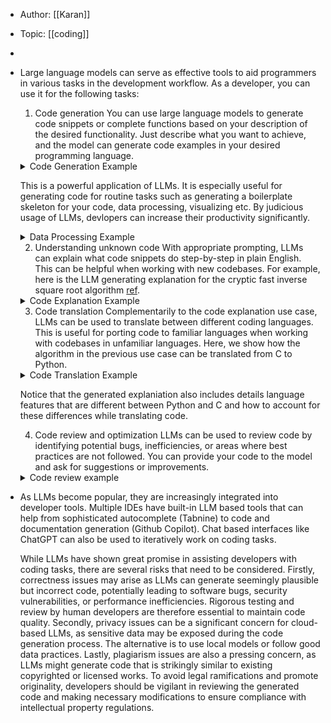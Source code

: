 - Author: [[Karan]]
- Topic: [[coding]]
-
- Large language models can serve as effective tools to aid programmers in various tasks in the development workflow. As a developer, you can use it for the following tasks:
  
  1) Code generation
  You can use large language models to generate code snippets or complete functions based on your description of the desired functionality. Just describe what you want to achieve, and the model can generate code examples in your desired programming language.
  <details>
  <summary>Code Generation Example</summary>
  Prompt: 
  Generate a Python function to calculate the factorial of a given number using recursion.
  
  Response:
  Here is a Python function to calculate the factorial of a given number using recursion:
  ```python
  def factorial(n):
    if n == 0 or n == 1:
        return 1
    else:
        return n * factorial(n - 1)
  ```
  You can use this function by calling it with an integer argument:
  ```python
  number = 5
  result = factorial(number)
  print(f"The factorial of {number} is {result}")
  
  ```
  
  </details>
  
  This is a powerful application of LLMs. It is especially useful for generating code for routine tasks such as generating a boilerplate skeleton for your code, data processing, visualizing etc. By judicious usage of LLMs, devlopers can increase their productivity significantly.
  
  <details>
  <summary>Data Processing Example</summary>
    Prompt: I have a data file in the following format. Can you give me python code to ingest it in numpy arrays? 
   
    ```
        #         x                     Re                     Im
         -4.99500000000000E+001 -5.57541828426198E-008 -3.06816134884779E-008
         -4.98000000000000E+001 -9.57917273273037E-008 -5.74371168483930E-008
         -4.96500000000000E+001 -9.95225108104532E-008 -6.87007629864362E-008
         -4.95000000000000E+001 -7.10738204811394E-008 -6.10088966575734E-008
  
    ```
  
    Response:
    To ingest this data file into NumPy arrays, you can use the following Python code:
    
    ```
        import numpy as np
  
        filename = 'data.txt'  # Replace with the path to your data file
  
        # Load the data into a NumPy array, skipping the first row (header)
        data = np.loadtxt(filename, skiprows=1)
  
        # Split the data into separate arrays for x, Re, and Im
        x = data[:, 0]
        Re = data[:, 1]
        Im = data[:, 2]
  
        # Print the arrays to check the results
        print("x:", x)
        print("Re:", Re)
        print("Im:", Im)
  
    ```
  This code assumes that your data file is in plain text format with columns separated by whitespace. If the data file has a different delimiter, you can specify it using the `delimiter` parameter in the `np.loadtxt()` function, e.g., `delimiter=','` for comma-separated values.
  </details>
  
  2) Understanding unknown code
  With appropriate prompting, LLMs can explain what code snippets do step-by-step in plain English. This can be helpful when working with new codebases. For example, here is the LLM generating explanation for the cryptic fast inverse square root algorithm [ref](https://en.wikipedia.org/wiki/Fast_inverse_square_root).
  
  
  <details>
  <summary>Code Explanation Example</summary>
  Prompt: What does this code snippet do?
  
    ```c
    float Q_rsqrt( float number)
    {
        long i;
        float x2, y;
        const float threehalfs = 1.5F;
        x2 = number * 0.5F;
        y  = number;
        i  = * ( long * ) &y;                       // evil floating point bit level hacking
        i  = 0x5f3759df - ( i >> 1 );             
        y  = * ( float * ) &i;
        y  = y * ( threehalfs - ( x2 * y * y ) );   // 1st iteration
        //	y  = y * ( threehalfs - ( x2 * y * y ) );   // 2nd iteration, this can be removed
  
        return y;
    }
    ```
    
    Response:
    
    ```
    This code snippet is implementing an algorithm called "fast inverse square root" which approximates the inverse square root of a floating point number with high speed.
  
  The algorithm is based on bit manipulation and has a long history of optimization in the video game industry, where it was used for the first time in the Quake III Arena game to compute lighting effects faster.
  
  The code takes a floating point number as input and returns an approximation of its inverse square root as output.
  
  The algorithm uses a constant `threehalfs` equal to 1.5F and performs some bit-level operations on the input number to initialize a long integer `i`. Then, it performs one iteration of the following equation:
  
  y = y * ( threehalfs - ( x2 * y * y ) )
  
  where `y` is initialized to the input number, and `x2` is the input number divided by two.
  
  The algorithm can be improved by adding a second iteration of the same equation, but this is commented out in the code.
  
  It's important to note that this algorithm is not as accurate as the standard library function `sqrt()`, but it's significantly faster. This approximation may be sufficient for some applications where speed is more important than precision.
    ```
    
  </details>
    
  3) Code translation
  Complementarily to the code explanation use case, LLMs can be used to translate between different coding languages. This is useful for porting code to familiar languages when working with codebases in unfamiliar languages. Here, we show how the algorithm in the previous use case can be translated from C to Python.
    
  <details>
  <summary>Code Translation Example</summary>
  Prompt: Translate this code snippet to Python
    ```c
    float Q_rsqrt( float number )
    {
        long i;
        float x2, y;
        const float threehalfs = 1.5F;
  
        x2 = number * 0.5F;
        y  = number;
        i  = * ( long * ) &y;                       // evil floating point bit level hacking
        i  = 0x5f3759df - ( i >> 1 );               
        y  = * ( float * ) &i;
        y  = y * ( threehalfs - ( x2 * y * y ) );   // 1st iteration
    //	y  = y * ( threehalfs - ( x2 * y * y ) );   // 2nd iteration, this can be removed
  
        return y;
    }
    ```
  Response:
  Here's the Python translation of the provided C code:
    ```python
        import struct
  
        def Q_rsqrt(number):
            x2 = number * 0.5
            y = number
            i = struct.unpack('i', struct.pack('f', y))[0]
            i = 0x5f3759df - (i >> 1)
            y = struct.unpack('f', struct.pack('i', i))[0]
            y = y * (1.5 - (x2 * y * y))
            return y
    
    ```
  
  Note that Python does not have a `long` data type, so we use `int` instead. The `struct` module is used to perform the bit-level manipulation of the floating point number. Also, since `0.5F` is not a valid syntax in Python, we just use `0.5` instead.
   </details>
  
  
  
  Notice that the generated explaniation also includes details language features that are different between Python and C and how to account for these differences while translating code.
  
  4) Code review and optimization
  LLMs can be used to review code by identifying potential bugs, inefficiencies, or areas where best practices are not followed. You can provide your code to the model and ask for suggestions or improvements.
  <details>
  <summary>Code review example</summary>
  Prompt:
  Here's a Python function I wrote to calculate the sum of squares of a list of numbers. Can you review it and suggest any improvements?
  
  ```python
  
  def sum_of_squares(numbers):
    total = 0
    for number in numbers:
        total += number ** 2
    return total
  
  ```
  
  Response:
  
  Your function looks good, but you can make it more concise and Pythonic by using a list comprehension and the built-in `sum()` function. Here's an updated version of your function:
  
  def sum_of_squares(numbers):
    return sum(number ** 2 for number in numbers)
  </details>
- As LLMs become popular, they are increasingly integrated into developer tools. Multiple IDEs have built-in LLM based tools that can help from sophisticated autocomplete (Tabnine) to code and documentation generation (Github Copilot). Chat based interfaces like ChatGPT can also be used to iteratively work on coding tasks.
  
  While LLMs have shown great promise in assisting developers with coding tasks, there are several risks that need to be considered. Firstly, correctness issues may arise as LLMs can generate seemingly plausible but incorrect code, potentially leading to software bugs, security vulnerabilities, or performance inefficiencies. Rigorous testing and review by human developers are therefore essential to maintain code quality. Secondly, privacy issues can be a significant concern for cloud-based LLMs, as sensitive data may be exposed during the code generation process. The alternative is to use local models or follow good data practices. Lastly, plagiarism issues are also a pressing concern, as LLMs might generate code that is strikingly similar to existing copyrighted or licensed works. To avoid legal ramifications and promote originality, developers should be vigilant in reviewing the generated code and making necessary modifications to ensure compliance with intellectual property regulations.